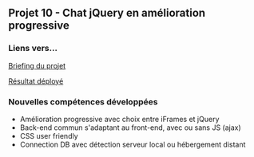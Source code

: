 ## Projet 10 - Chat jQuery en amélioration progressive

### Liens vers...
[Briefing du projet](https://github.com/becodeorg/BXLCentral/tree/master/Projects/10-php-chat-jquery)

[Résultat déployé](https://ddvdv.000webhostapp.com/?dir=php-chat-jquery/)

### Nouvelles compétences développées
- Amélioration progressive avec choix entre iFrames et jQuery
- Back-end commun s'adaptant au front-end, avec ou sans JS (ajax)
- CSS user friendly
- Connection DB avec détection serveur local ou hébergement distant